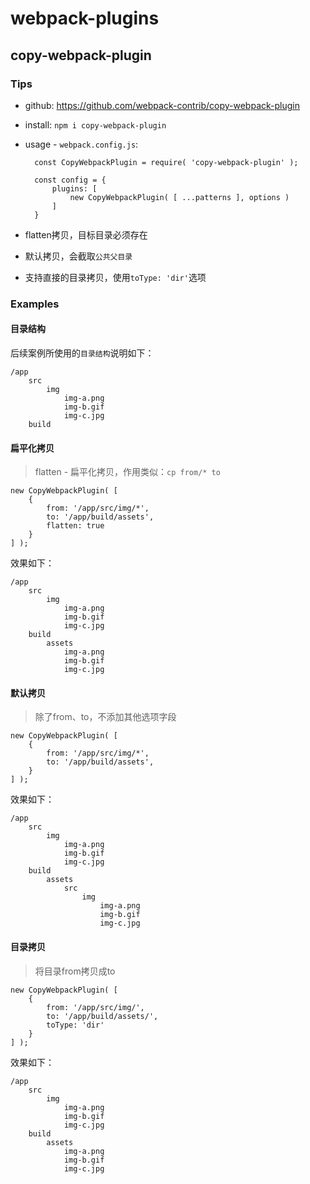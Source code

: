 # webpack-plugins

## copy-webpack-plugin

### Tips

* github: <https://github.com/webpack-contrib/copy-webpack-plugin>
* install: `npm i copy-webpack-plugin`
* usage - `webpack.config.js`:

        const CopyWebpackPlugin = require( 'copy-webpack-plugin' );

        const config = {
            plugins: [
                new CopyWebpackPlugin( [ ...patterns ], options )
            ]
        }

* flatten拷贝，目标目录必须存在
* 默认拷贝，会截取`公共父目录`
* 支持直接的目录拷贝，使用`toType: 'dir'`选项


### Examples

#### 目录结构

后续案例所使用的`目录结构`说明如下：

    /app
        src
            img
                img-a.png
                img-b.gif
                img-c.jpg
        build


#### 扁平化拷贝

> flatten - 扁平化拷贝，作用类似：`cp from/* to`

    new CopyWebpackPlugin( [
        {
            from: '/app/src/img/*',
            to: '/app/build/assets',
            flatten: true
        }
    ] );

效果如下：

    /app
        src
            img
                img-a.png
                img-b.gif
                img-c.jpg
        build
            assets
                img-a.png
                img-b.gif
                img-c.jpg



#### 默认拷贝

> 除了from、to，不添加其他选项字段

    new CopyWebpackPlugin( [
        {
            from: '/app/src/img/*',
            to: '/app/build/assets',
        }
    ] );

效果如下：

    /app
        src
            img
                img-a.png
                img-b.gif
                img-c.jpg
        build
            assets
                src
                    img
                        img-a.png
                        img-b.gif
                        img-c.jpg

#### 目录拷贝

> 将目录from拷贝成to

    new CopyWebpackPlugin( [
        {
            from: '/app/src/img/',
            to: '/app/build/assets/',
            toType: 'dir'
        }
    ] );

效果如下：

    /app
        src
            img
                img-a.png
                img-b.gif
                img-c.jpg
        build
            assets
                img-a.png
                img-b.gif
                img-c.jpg

